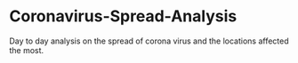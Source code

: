 # Coronavirus-Spread-Analysis
Day to day analysis on the spread of corona virus and the locations affected the most.
